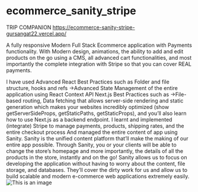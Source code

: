 # ecommerce_sanity_stripe
TRIP COMPANION
https://ecommerce-sanity-stripe-gursangat22.vercel.app/

A fully responsive Modern Full Stack Ecommerce application with Payments functionality. With Modern design, animations, the ability to add and edit products on the go using a CMS, all advanced cart functionalities, and most importantly the complete integration with Stripe so that you can cover REAL payments.

I have used Advanced React Best Practices such as
Folder and file structure, hooks and refs
->Advanced State Management of the entire application using React Context API
Next.js Best Practices such as
->File-based routing, Data fetching that allows server-side rendering and static generation which makes your websites incredibly optimized (show getServerSideProps, getStaticPaths, getStaticProps), and you’ll also learn how to use Next.js as a backend endpoint.
I learnt and implemented (integrate) Stripe to manage payments, products, shipping rates, and the entire checkout process
And managed the entire content of app using Sanity. Sanity is the unified content platform that’ll make the making of our entire app possible.
Through Sanity, you or your clients will be able to change the store’s homepage and more importantly, the details of all the products in the store, instantly and on the go!
Sanity allows us to focus on developing the application without having to worry about the content, file storage, and databases. They’ll cover the dirty work for us and allow us to build scalable and modern e-commerce web applications extremely easily.
![This is an image](https://user-images.githubusercontent.com/70088342/160780549-111ed048-cd4b-4740-b2fd-2c6fc3520c52.png)
